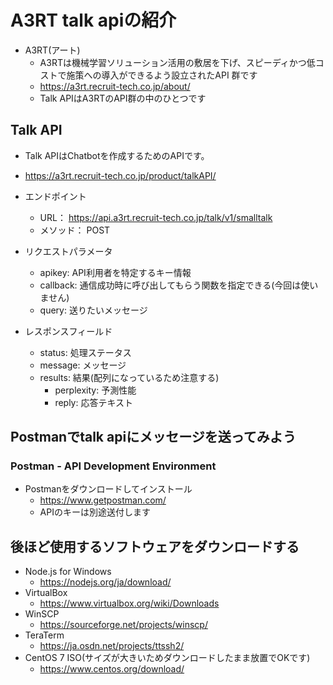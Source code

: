 # A3RT talk apiの紹介

* A3RT(アート)
	* A3RTは機械学習ソリューション活用の敷居を下げ、スピーディかつ低コストで施策への導入ができるよう設立されたAPI 群です
	* https://a3rt.recruit-tech.co.jp/about/
	* Talk APIはA3RTのAPI群の中のひとつです

## Talk API

* Talk APIはChatbotを作成するためのAPIです。
* https://a3rt.recruit-tech.co.jp/product/talkAPI/

* エンドポイント
	* URL：   https://api.a3rt.recruit-tech.co.jp/talk/v1/smalltalk
	* メソッド：   POST 

* リクエストパラメータ
	* apikey:  API利用者を特定するキー情報
	* callback:  通信成功時に呼び出してもらう関数を指定できる(今回は使いません)
	* query:  送りたいメッセージ

* レスポンスフィールド
	* status: 	処理ステータス
	* message: 	メッセージ
	* results: 	結果(配列になっているため注意する)
		* perplexity: 	予測性能
		* reply: 	応答テキスト

## Postmanでtalk apiにメッセージを送ってみよう

### Postman - API Development Environment

* Postmanをダウンロードしてインストール
	* https://www.getpostman.com/
	* APIのキーは別途送付します


## 後ほど使用するソフトウェアをダウンロードする

* Node.js for Windows
	* https://nodejs.org/ja/download/
* VirtualBox
	* https://www.virtualbox.org/wiki/Downloads
* WinSCP
	* https://sourceforge.net/projects/winscp/
* TeraTerm
	* https://ja.osdn.net/projects/ttssh2/
* CentOS 7 ISO(サイズが大きいためダウンロードしたまま放置でOKです)
	* https://www.centos.org/download/

